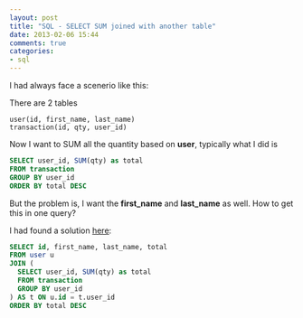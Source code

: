 ```yaml
---
layout: post
title: "SQL - SELECT SUM joined with another table"
date: 2013-02-06 15:44
comments: true
categories: 
- sql
---
```


I had always face a scenerio like this:

There are 2 tables

```
user(id, first_name, last_name)
transaction(id, qty, user_id)
```

Now I want to SUM all the quantity based on **user**, typically what I did is

```sql
SELECT user_id, SUM(qty) as total
FROM transaction
GROUP BY user_id
ORDER BY total DESC
```

But the problem is, I want the **first_name** and **last_name** as well. How to get this in one query?

I had found a solution [here](http://stackoverflow.com/questions/4276785/how-to-get-sum-from-joined-table-b-with-multiple-results-againts-one-row-in-tabl#answers):

```sql
SELECT id, first_name, last_name, total
FROM user u
JOIN (
  SELECT user_id, SUM(qty) as total
  FROM transaction
  GROUP BY user_id
) AS t ON u.id = t.user_id
ORDER BY total DESC
```
